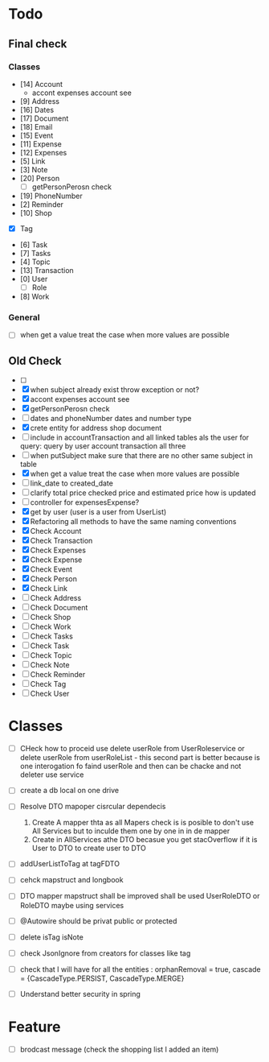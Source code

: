 # Todo

## Final check

### Classes

- [14] Account
    - accont expenses account see
- [9] Address
- [16] Dates
- [17] Document
- [18] Email
- [15] Event
- [11] Expense
- [12] Expenses
- [5] Link
- [3] Note
- [20] Person
    - [ ] getPersonPerosn check
- [19] PhoneNumber
- [2] Reminder
- [10] Shop
- [x] Tag
- [6] Task
- [7] Tasks
- [4] Topic
- [13] Transaction
- [0] User
    - [ ] Role
- [8] Work

### General

- [ ] when get a value treat the case when more values are possible

## Old Check

- [ ] 
- [x] when subject already exist throw exception or not?
- [x] accont expenses account see
- [x] getPersonPerosn check
- [ ] dates and phoneNumber dates and number type
- [x] crete entity for address shop document
- [ ] include in accountTransaction and all linked tables als the user for query:  query by user account transaction all
  three
- [ ] when putSubject make sure that there are no other same subject in table
- [x] when get a value treat the case when more values are possible
- [ ] link_date to created_date
- [ ] clarify total price checked price and estimated price how is updated
- [ ] controller for expensesExpense?
- [x] get by user (user is a user from UserList)
- [x] Refactoring all methods to have the same naming conventions
- [x] Check Account
- [x] Check Transaction
- [x] Check Expenses
- [x] Check Expense
- [x] Check Event
- [x] Check Person
- [x] Check Link
- [ ] Check Address
- [ ] Check Document
- [ ] Check Shop
- [ ] Check Work
- [ ] Check Tasks
- [ ] Check Task
- [ ] Check Topic
- [ ] Check Note
- [ ] Check Reminder
- [ ] Check Tag
- [ ] Check User

# Classes

- [ ] CHeck how to proceid use delete userRole from UserRoleservice
  or delete userRole from userRoleList - this second part is better
  because is one interogation fo faind userRole and then can be chacke and not deleter use service

- [ ] create a db local on one drive

- [ ] Resolve DTO mapoper cisrcular dependecis
    1. Create A mapper thta as all Mapers check is is posible to don't use All Services but to inculde them one by one
       in in de mapper
    2. Create in AllServices athe DTO becasue you get stacOverflow if it is User to DTO to create user to DTO
- [ ] addUserListToTag at tagFDTO
- [ ] cehck mapstruct and longbook

- [ ] DTO mapper mapstruct shall be improved shall be used UserRoleDTO or RoleDTO maybe using services
- [ ] @Autowire should be privat public or protected
- [ ] delete isTag isNote
- [ ] check JsonIgnore from creators for classes like tag
- [ ] check that I will have for all the entities : orphanRemoval = true, cascade = {CascadeType.PERSIST,
  CascadeType.MERGE}
- [ ] Understand better security in spring

# Feature

- [ ] brodcast message (check the shopping list I added an item)